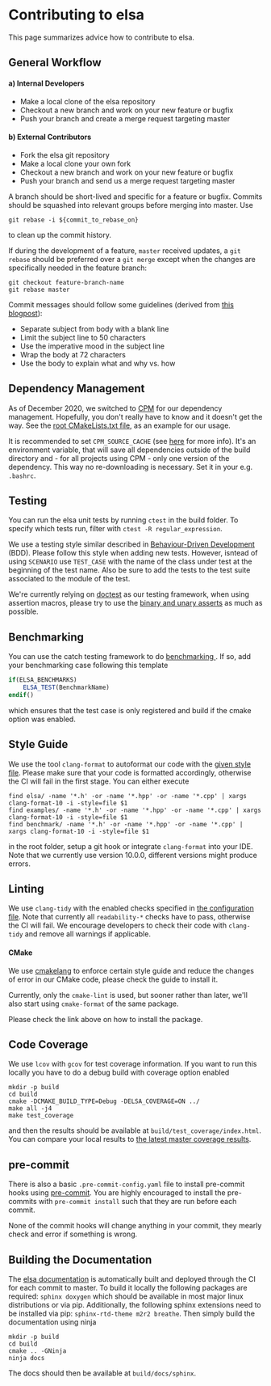 # Contributing to elsa
This page summarizes advice how to contribute to elsa.

## General Workflow

#### a) Internal Developers
- Make a local clone of the elsa repository
- Checkout a new branch and work on your new feature or bugfix
- Push your branch and create a merge request targeting master

#### b) External Contributors
- Fork the elsa git repository
- Make a local clone your own fork
- Checkout a new branch and work on your new feature or bugfix
- Push your branch and send us a merge request targeting master

A branch should be short-lived and specific for a feature or bugfix. Commits should be squashed
into relevant groups before merging into master. Use
```
git rebase -i ${commit_to_rebase_on}
```
to clean up the commit history.

If during the development of a feature, `master` received updates, a `git rebase` should be preferred
over a `git merge` except when the changes are specifically needed in the feature branch:
```
git checkout feature-branch-name
git rebase master
```

Commit messages should follow some guidelines (derived from [this
blogpost](https://chris.beams.io/posts/git-commit/)):

- Separate subject from body with a blank line
- Limit the subject line to 50 characters
- Use the imperative mood in the subject line
- Wrap the body at 72 characters
- Use the body to explain what and why vs. how

## Dependency Management

As of December 2020, we switched to [CPM](https://github.com/TheLartians/CPM.cmake) for our dependency management.
Hopefully, you don't really have to know and it doesn't get the way. See the [root CMakeLists.txt file](./CMakeLists.txt),
as an example for our usage.

It is recommended to set `CPM_SOURCE_CACHE` (see [here](https://github.com/TheLartians/CPM.cmake#cpm_source_cache) for
more info). It's an environment variable, that will save all dependencies outside of the build directory and -
for all projects using CPM - only one version of the dependency. This way no re-downloading is necessary. 
Set it in your e.g. `.bashrc`.
 
## Testing
You can run the elsa unit tests by running `ctest` in the build folder. To specify which tests run,
filter with `ctest -R regular_expression`.

We use a testing style similar described in [Behaviour-Driven
Development](https://github.com/onqtam/doctest/blob/master/doc/markdown/testcases.md#bdd-style-test-cases) (BDD). Please
follow this style when adding new tests. However, isntead of using `SCENARIO` use `TEST_CASE` with the name of the
class under test at the beginning of the test name. Also be sure to add the tests to the test suite associated
to the module of the test.
 
We're currently relying on [doctest](https://github.com/onqtam/doctest/) as our testing framework, when 
using assertion macros, please try to use the 
[binary and unary asserts](https://github.com/onqtam/doctest/blob/master/doc/markdown/assertions.md#binary-and-unary-asserts)
as much as possible. 
 
## Benchmarking
 
You can use the catch testing framework to do [benchmarking
](https://github.com/catchorg/Catch2/blob/master/docs/benchmarks.md). If so, add your benchmarking
case following this template
```cmake
if(ELSA_BENCHMARKS)
    ELSA_TEST(BenchmarkName)
endif()
```
which ensures that the test case is only registered and build if the cmake option was
enabled.

## Style Guide
We use the tool `clang-format` to autoformat our code with the [given style
file](.clang-format). Please make sure that your code is formatted accordingly, otherwise the CI
will fail in the first stage. You can either execute
```
find elsa/ -name '*.h' -or -name '*.hpp' -or -name '*.cpp' | xargs clang-format-10 -i -style=file $1
find examples/ -name '*.h' -or -name '*.hpp' -or -name '*.cpp' | xargs clang-format-10 -i -style=file $1
find benchmark/ -name '*.h' -or -name '*.hpp' -or -name '*.cpp' | xargs clang-format-10 -i -style=file $1
```
in the root folder, setup a git hook or integrate `clang-format` into your IDE. Note that we
currently use version 10.0.0, different versions might produce errors.

## Linting
We use `clang-tidy` with the enabled checks specified in [the configuration file](.clang-tidy). Note
that currently all `readability-*` checks have to pass, otherwise the CI will fail. We encourage
developers to check their code with `clang-tidy` and remove all warnings if applicable.
 
#### CMake 

We use [cmakelang](https://cmake-format.readthedocs.io/en/latest/index.html) to enforce
certain style guide and reduce the changes of error in our CMake code, please check the guide to install it.

Currently, only the `cmake-lint` is used, but sooner rather than later, we'll also start
using `cmake-format` of the same package.

Please check the link above on how to install the package.

## Code Coverage
We use `lcov` with `gcov` for test coverage information. If you want to run this locally you have to
do a debug build with coverage option enabled
```
mkdir -p build
cd build
cmake -DCMAKE_BUILD_TYPE=Debug -DELSA_COVERAGE=ON ../
make all -j4
make test_coverage
```
and then the results should be available at `build/test_coverage/index.html`. You can compare your
local results to [the latest master coverage results](https://ciip.in.tum.de/elsacoverage/).

## pre-commit

There is also a basic `.pre-commit-config.yaml` file to install pre-commit hooks using 
[pre-commit](https://pre-commit.com/). You are highly encouraged to install the pre-commits
with `pre-commit install` such that they are run before each commit.

None of the commit hooks will change anything in your commit, they mearly check and error if
something is wrong.

## Building the Documentation
The [elsa documentation](https://ciip.in.tum.de/elsadocs/) is automatically built and deployed through the CI for each commit to master.
To build it locally the following packages are required: `sphinx doxygen` which should be available in
most major linux distributions or via pip. Additionally, the following sphinx extensions need to be installed via pip:
`sphinx-rtd-theme m2r2 breathe`.
Then simply build the documentation using ninja
```
mkdir -p build
cd build
cmake .. -GNinja
ninja docs
```
The docs should then be available at `build/docs/sphinx`.
